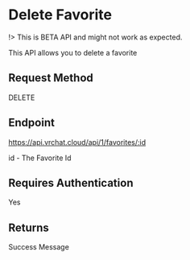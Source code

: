 # Delete Favorite 

!> This is BETA API and might not work as expected.

This API allows you to delete a favorite

## Request Method 
DELETE

## Endpoint
https://api.vrchat.cloud/api/1/favorites/:id

id - The Favorite Id

## Requires Authentication
Yes

## Returns 

Success Message
